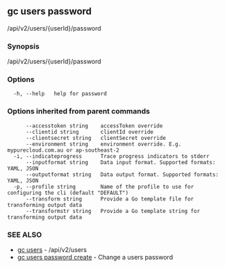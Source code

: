 ## gc users password

/api/v2/users/{userId}/password

### Synopsis

/api/v2/users/{userId}/password

### Options

```
  -h, --help   help for password
```

### Options inherited from parent commands

```
      --accesstoken string    accessToken override
      --clientid string       clientId override
      --clientsecret string   clientSecret override
      --environment string    environment override. E.g. mypurecloud.com.au or ap-southeast-2
  -i, --indicateprogress      Trace progress indicators to stderr
      --inputformat string    Data input format. Supported formats: YAML, JSON
      --outputformat string   Data output format. Supported formats: YAML, JSON
  -p, --profile string        Name of the profile to use for configuring the cli (default "DEFAULT")
      --transform string      Provide a Go template file for transforming output data
      --transformstr string   Provide a Go template string for transforming output data
```

### SEE ALSO

* [gc users](gc_users.html)	 - /api/v2/users
* [gc users password create](gc_users_password_create.html)	 - Change a users password


